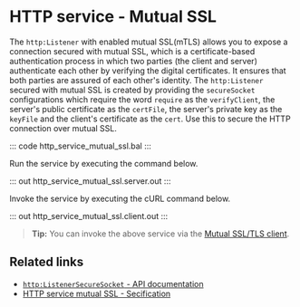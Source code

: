 # HTTP service - Mutual SSL

The `http:Listener` with enabled mutual SSL(mTLS) allows you to expose a connection secured with mutual SSL, which is a certificate-based authentication process in which two parties (the client and server) authenticate each other by verifying the digital certificates. It ensures that both parties are assured of each other's identity. The `http:Listener` secured with mutual SSL is created by providing the `secureSocket` configurations which require the word `require` as the `verifyClient`, the server's public certificate as the `certFile`, the server's private key as the `keyFile` and the client's certificate as the `cert`. Use this to secure the HTTP connection over mutual SSL.

::: code http_service_mutual_ssl.bal :::

Run the service by executing the command below.

::: out http_service_mutual_ssl.server.out :::

Invoke the service by executing the cURL command below.

::: out http_service_mutual_ssl.client.out :::

>**Tip:** You can invoke the above service via the [Mutual SSL/TLS client](/learn/by-example/http-client-mutual-ssl/).

## Related links
- [`http:ListenerSecureSocket` - API documentation](https://lib.ballerina.io/ballerina/http/latest/records/ListenerSecureSocket)
- [HTTP service mutual SSL - Secification](/spec/http/#922-listener---mutual-ssl)
